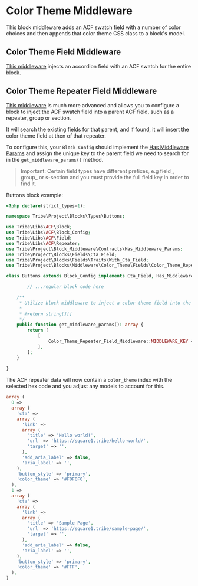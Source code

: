 # Color Theme Middleware

This block middleware adds an ACF swatch field with a number of color choices and then appends that color theme CSS class to a block's model.

## Color Theme Field Middleware

[This middleware](Fields/Color_Theme_Field_Middleware.php) injects an accordion field with an ACF swatch  for the entire block.


## Color Theme Repeater Field Middleware

[This middleware](Fields/Color_Theme_Repeater_Field_Middleware.php) is much more advanced and allows you to configure a block to inject the ACF swatch field into a parent ACF field, such as a repeater, group or section.

It will search the existing fields for that parent, and if found, it will insert the color theme field at then of that repeater.

To configure this, your `Block Config` should implement the [Has Middleware Params](../../../Block_Middleware/Contracts/Has_Middleware_Params.php) and assign the unique key to the parent field we need to search for in the `get_middleware_params()` method.

> Important: Certain field types have different prefixes, e.g field_, group_ or s-section and you must provide the full field key in order to find it.

Buttons block example:

```php
<?php declare(strict_types=1);

namespace Tribe\Project\Blocks\Types\Buttons;

use Tribe\Libs\ACF\Block;
use Tribe\Libs\ACF\Block_Config;
use Tribe\Libs\ACF\Field;
use Tribe\Libs\ACF\Repeater;
use Tribe\Project\Block_Middleware\Contracts\Has_Middleware_Params;
use Tribe\Project\Blocks\Fields\Cta_Field;
use Tribe\Project\Blocks\Fields\Traits\With_Cta_Field;
use Tribe\Project\Blocks\Middleware\Color_Theme\Fields\Color_Theme_Repeater_Field_Middleware;

class Buttons extends Block_Config implements Cta_Field, Has_Middleware_Params {

        // ...regular block code here

	/**
	 * Utilize block middleware to inject a color theme field into the "buttons" repeater.
	 *
	 * @return string[][]
	 */
	public function get_middleware_params(): array {
		return [
			[
				Color_Theme_Repeater_Field_Middleware::MIDDLEWARE_KEY => 'field_' . self::NAME . '_' . self::BUTTONS,
			],
		];
	}
	
}
```

The ACF repeater data will now contain a `color_theme` index with the selected hex code and you adjust any models to account for this.

```php
array (
  0 => 
  array (
    'cta' => 
    array (
      'link' => 
      array (
        'title' => 'Hello world!',
        'url' => 'https://square1.tribe/hello-world/',
        'target' => '',
      ),
      'add_aria_label' => false,
      'aria_label' => '',
    ),
    'button_style' => 'primary',
    'color_theme' => '#F0F0F0',
  ),
  1 => 
  array (
    'cta' => 
    array (
      'link' => 
      array (
        'title' => 'Sample Page',
        'url' => 'https://square1.tribe/sample-page/',
        'target' => '',
      ),
      'add_aria_label' => false,
      'aria_label' => '',
    ),
    'button_style' => 'primary',
    'color_theme' => '#FFF',
  ),
)
```
